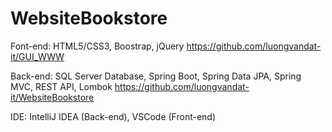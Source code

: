 # WebsiteBookstore

Font-end: HTML5/CSS3, Boostrap, jQuery
https://github.com/luongvandat-it/GUI_WWW <br/>


Back-end: SQL Server Database, Spring Boot, Spring Data JPA, Spring MVC, REST API, Lombok 
https://github.com/luongvandat-it/WebsiteBookstore <br/>

IDE: IntelliJ IDEA (Back-end), VSCode (Front-end) <br/>